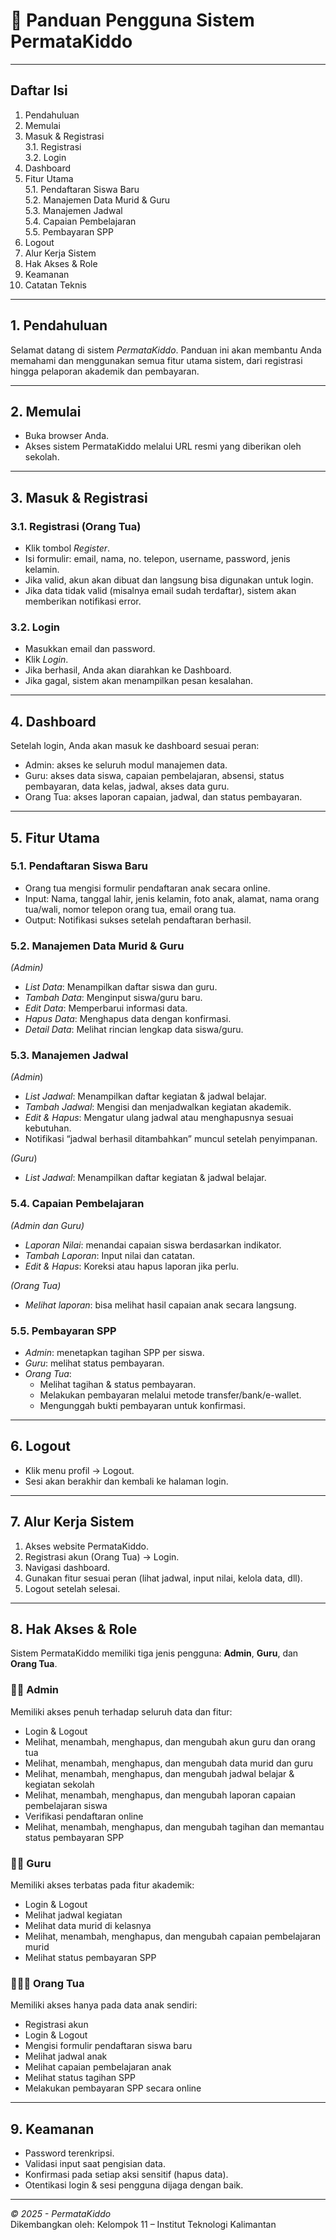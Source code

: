 # 📘 Panduan Pengguna Sistem PermataKiddo

---

## Daftar Isi
1. Pendahuluan  
2. Memulai  
3. Masuk & Registrasi  
   3.1. Registrasi  
   3.2. Login  
4. Dashboard  
5. Fitur Utama  
   5.1. Pendaftaran Siswa Baru  
   5.2. Manajemen Data Murid & Guru  
   5.3. Manajemen Jadwal  
   5.4. Capaian Pembelajaran  
   5.5. Pembayaran SPP  
6. Logout  
7. Alur Kerja Sistem  
8. Hak Akses & Role  
9. Keamanan  
10. Catatan Teknis  

---

## 1. Pendahuluan
Selamat datang di sistem *PermataKiddo*. Panduan ini akan membantu Anda memahami dan menggunakan semua fitur utama sistem, dari registrasi hingga pelaporan akademik dan pembayaran.

---

## 2. Memulai
- Buka browser Anda.
- Akses sistem PermataKiddo melalui URL resmi yang diberikan oleh sekolah.

---

## 3. Masuk & Registrasi

### 3.1. Registrasi (Orang Tua)
- Klik tombol *Register*.
- Isi formulir: email, nama, no. telepon, username, password, jenis kelamin.
- Jika valid, akun akan dibuat dan langsung bisa digunakan untuk login.
- Jika data tidak valid (misalnya email sudah terdaftar), sistem akan memberikan notifikasi error.

### 3.2. Login
- Masukkan email dan password.
- Klik *Login*.
- Jika berhasil, Anda akan diarahkan ke Dashboard.
- Jika gagal, sistem akan menampilkan pesan kesalahan.

---

## 4. Dashboard
Setelah login, Anda akan masuk ke dashboard sesuai peran:
- Admin: akses ke seluruh modul manajemen data.
- Guru: akses data siswa, capaian pembelajaran, absensi, status pembayaran, data kelas, jadwal, akses data guru.
- Orang Tua: akses laporan capaian, jadwal, dan status pembayaran.

---

## 5. Fitur Utama

### 5.1. Pendaftaran Siswa Baru
- Orang tua mengisi formulir pendaftaran anak secara online.
- Input: Nama, tanggal lahir, jenis kelamin, foto anak, alamat, nama orang tua/wali, nomor telepon orang tua, email orang tua.
- Output: Notifikasi sukses setelah pendaftaran berhasil.

### 5.2. Manajemen Data Murid & Guru
*(Admin)*
- *List Data*: Menampilkan daftar siswa dan guru.
- *Tambah Data*: Menginput siswa/guru baru.
- *Edit Data*: Memperbarui informasi data.
- *Hapus Data*: Menghapus data dengan konfirmasi.
- *Detail Data*: Melihat rincian lengkap data siswa/guru.

### 5.3. Manajemen Jadwal
*(Admin*)
- *List Jadwal*: Menampilkan daftar kegiatan & jadwal belajar.
- *Tambah Jadwal*: Mengisi dan menjadwalkan kegiatan akademik.
- *Edit & Hapus*: Mengatur ulang jadwal atau menghapusnya sesuai kebutuhan.
- Notifikasi “jadwal berhasil ditambahkan” muncul setelah penyimpanan.

*(Guru*)
- *List Jadwal*: Menampilkan daftar kegiatan & jadwal belajar.

### 5.4. Capaian Pembelajaran
*(Admin dan Guru)*
- *Laporan Nilai*: menandai capaian siswa berdasarkan indikator.
- *Tambah Laporan*: Input nilai dan catatan.
- *Edit & Hapus*: Koreksi atau hapus laporan jika perlu.

*(Orang Tua)* 
- *Melihat laporan*: bisa melihat hasil capaian anak secara langsung.

### 5.5. Pembayaran SPP
- *Admin*: menetapkan tagihan SPP per siswa.
- *Guru*: melihat status pembayaran.
- *Orang Tua*:
  - Melihat tagihan & status pembayaran.
  - Melakukan pembayaran melalui metode transfer/bank/e-wallet.
  - Mengunggah bukti pembayaran untuk konfirmasi.

---

## 6. Logout
- Klik menu profil → Logout.
- Sesi akan berakhir dan kembali ke halaman login.

---

## 7. Alur Kerja Sistem
1. Akses website PermataKiddo.
2. Registrasi akun (Orang Tua) → Login.
3. Navigasi dashboard.
4. Gunakan fitur sesuai peran (lihat jadwal, input nilai, kelola data, dll).
5. Logout setelah selesai.

---

## 8. Hak Akses & Role

Sistem PermataKiddo memiliki tiga jenis pengguna: **Admin**, **Guru**, dan **Orang Tua**.

### 🧑‍💼 Admin
Memiliki akses penuh terhadap seluruh data dan fitur:
- Login & Logout
- Melihat, menambah, menghapus, dan mengubah akun guru dan orang tua 
- Melihat, menambah, menghapus, dan mengubah data murid dan guru
- Melihat, menambah, menghapus, dan mengubah jadwal belajar & kegiatan sekolah
- Melihat, menambah, menghapus, dan mengubah laporan capaian pembelajaran siswa
- Verifikasi pendaftaran online
- Melihat, menambah, menghapus, dan mengubah tagihan dan memantau status pembayaran SPP

### 👩‍🏫 Guru
Memiliki akses terbatas pada fitur akademik:
- Login & Logout
- Melihat jadwal kegiatan
- Melihat data murid di kelasnya
- Melihat, menambah, menghapus, dan mengubah capaian pembelajaran murid
- Melihat status pembayaran SPP

### 👨‍👩‍👧 Orang Tua
Memiliki akses hanya pada data anak sendiri:
- Registrasi akun
- Login & Logout
- Mengisi formulir pendaftaran siswa baru
- Melihat jadwal anak
- Melihat capaian pembelajaran anak
- Melihat status tagihan SPP
- Melakukan pembayaran SPP secara online

---

## 9. Keamanan
- Password terenkripsi.
- Validasi input saat pengisian data.
- Konfirmasi pada setiap aksi sensitif (hapus data).
- Otentikasi login & sesi pengguna dijaga dengan baik.

---

*© 2025 - PermataKiddo*  
Dikembangkan oleh: Kelompok 11 – Institut Teknologi Kalimantan